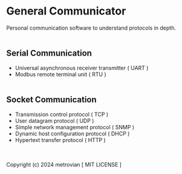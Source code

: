 # General Communicator #
Personal communication software to understand protocols in depth.
<br/></br>
## Serial Communication ##
- Universal asynchronous receiver transmitter ( UART )
- Modbus remote terminal unit ( RTU )
<br/></br>
## Socket Communication ##
- Transmission control protocol ( TCP )
- User datagram protocol ( UDP )
- Simple network management protocol ( SNMP )
- Dynamic host configuration protocol ( DHCP )
- Hypertext transfer protocol ( HTTP )

<br/></br>
Copyright (c) 2024 metrovian [ MIT LICENSE ]
